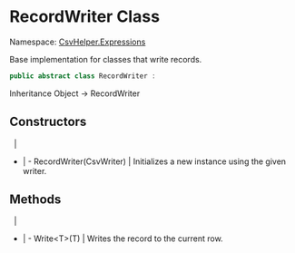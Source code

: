 # RecordWriter Class

Namespace: [CsvHelper.Expressions](/api/CsvHelper.Expressions)

Base implementation for classes that write records.

```cs
public abstract class RecordWriter : 
```

Inheritance Object -> RecordWriter

## Constructors
&nbsp; | &nbsp;
- | -
RecordWriter(CsvWriter) | Initializes a new instance using the given writer.

## Methods
&nbsp; | &nbsp;
- | -
Write&lt;T&gt;(T) | Writes the record to the current row.
